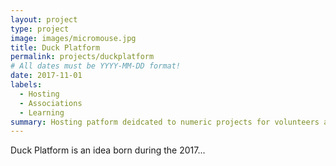 ```yaml
---
layout: project
type: project
image: images/micromouse.jpg
title: Duck Platform
permalink: projects/duckplatform
# All dates must be YYYY-MM-DD format!
date: 2017-11-01
labels:
  - Hosting
  - Associations
  - Learning
summary: Hosting patform deidcated to numeric projects for volunteers associations.
---
```

Duck Platform is an idea born during the 2017...
